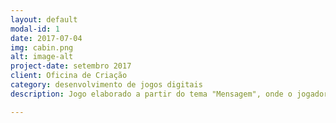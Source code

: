 ```yaml
---
layout: default
modal-id: 1
date: 2017-07-04
img: cabin.png
alt: image-alt
project-date: setembro 2017
client: Oficina de Criação
category: desenvolvimento de jogos digitais
description: Jogo elaborado a partir do tema "Mensagem", onde o jogador tem que ter noções desse novo conhecimento do século XXI que são os memes. Link <a href="https://alex-alves.github.io/AOD/">Desafio dos Memes</a>. Você pode jogar clicando no nome "Desafio dos memes"!

---
```

